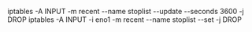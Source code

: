 iptables -A INPUT -m recent --name stoplist --update --seconds 3600 -j DROP
iptables -A INPUT -i eno1 -m recent --name stoplist --set -j DROP
